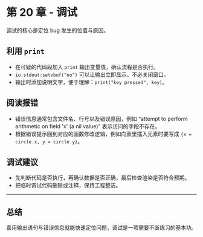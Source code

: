 # 第 20 章 - 调试

调试的核心是定位 bug 发生的位置与原因。

## 利用 `print`

- 在可疑的代码段加入 `print` 输出变量值，确认流程是否执行。
- `io.stdout:setvbuf("no")` 可以让输出立即显示，不必关闭窗口。
- 输出时添加说明文字，便于理解：`print("key pressed", key)`。

## 阅读报错

- 错误信息通常包含文件名、行号以及错误原因，例如 “attempt to perform arithmetic on field 'x' (a nil value)” 表示访问的字段不存在。
- 根据错误提示回到对应的函数修改逻辑，例如向表里插入元素时要写成 `{x = circle.x, y = circle.y}`。

## 调试建议

- 先判断代码是否执行，再确认数据是否正确，最后检查渲染是否符合预期。
- 把临时调试代码删除或注释，保持工程整洁。

___

## 总结

善用输出语句与错误信息就能快速定位问题，调试是一项需要不断练习的基本功。
